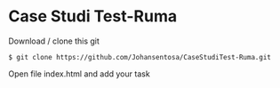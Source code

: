 # Case Studi Test-Ruma

Download / clone this git 

```
$ git clone https://github.com/Johansentosa/CaseStudiTest-Ruma.git
```


Open file index.html and add your task
